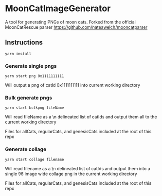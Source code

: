 # MoonCatImageGenerator

A tool for generating PNGs of moon cats. Forked from the official MoonCatRescue parser https://github.com/nateawelch/mooncatparser

## Instructions

`yarn install`

### Generate single pngs

`yarn start png 0x1111111111`

Will output a png of catId 0x1111111111 into current working directory

### Bulk generate pngs

`yarn start bulkpng fileName`

Will read fileName as a \n delineated list of catIds and output them all to the current working directory

Files for allCats, regularCats, and genesisCats included at the root of this repo

### Generate collage

`yarn start collage filename`

Will read filename as a \n delineated list of catIds and output them into a single 96 image wide collage png in the current working directory

Files for allCats, regularCats, and genesisCats included at the root of this repo
